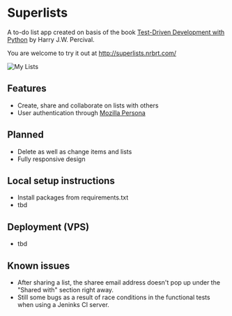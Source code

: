 # Superlists
A to-do list app created on basis of the book [Test-Driven Development with Python](http://chimera.labs.oreilly.com/books/1234000000754) by Harry J.W. Percival.

You are welcome to try it out at http://superlists.nrbrt.com/

![My Lists](http://img5.fotos-hochladen.net/uploads/superlistsmylijiv1of5u4l.jpg)

## Features
- Create, share and collaborate on lists with others 
- User authentication through [Mozilla Persona](https://www.mozilla.org/en-US/persona/)

## Planned
- Delete as well as change items and lists
- Fully responsive design

## Local setup instructions
- Install packages from requirements.txt
- tbd

## Deployment (VPS)
- tbd

## Known issues
- After sharing a list, the sharee email address doesn't pop up under the "Shared with" section right away.
- Still some bugs as a result of race conditions in the functional tests when using a Jeninks CI server. 
